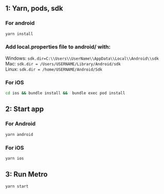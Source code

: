 ## 1: Yarn, pods, sdk

### For android

```bash
yarn install
```

### Add local.properties file to android/ with:

Windows: `sdk.dir=C:\\Users\\UserName\\AppData\\Local\\Android\\sdk`<br>
Mac: `sdk.dir = /Users/USERNAME/Library/Android/sdk`<br>
Linux: `sdk.dir = /home/USERNAME/Android/Sdk`

### For iOS

```bash
cd ios && bundle install &&  bundle exec pod install
```

###

## 2: Start app

### For Android

```bash
yarn android
```

### For iOS

```bash
yarn ios
```

## 3: Run Metro

```bash
yarn start
```
